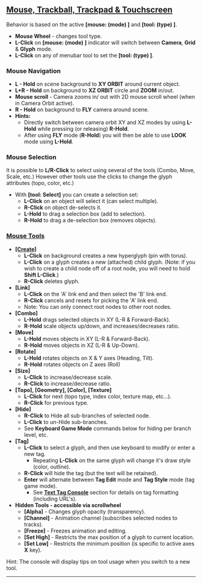 ## [Mouse, Trackball, Trackpad & Touchscreen](https://github.com/GaiaViz/GaiaViz/wiki/Mouse)

[](https://github.com/GaiaViz/GaiaViz/wiki/User-Commands#mouse-trackball-trackpad--touchscreen)

Behavior is based on the active **[mouse: (mode) ]** and **[tool: (type) ]**.

- **Mouse Wheel** - changes tool type.
- **L-Click** on **[mouse: (mode) ]** indicator will switch between **Camera**, **Grid** & **Glyph** mode.
- **L-Click** on any of menubar tool to set the **[tool: (type) ]**.

### Mouse Navigation

[](https://github.com/GaiaViz/GaiaViz/wiki/User-Commands#mouse-navigation)

- **L - Hold** on scene background to **XY ORBIT** around current object.
- **L+R - Hold** on background to **XZ ORBIT** circle and **ZOOM** in/out.
- **Mouse scroll** - Camera zooms in/ out with 2D mouse scroll wheel (when in Camera Orbit active).
- **R - Hold** on background to **FLY** camera around scene.
- **Hints:**
    - Directly switch between camera orbit XY and XZ modes by using **L-Hold** while pressing (or releasing) **R-Hold**.
    - After using **FLY** mode (**R-Hold**) you will then be able to use **LOOK** mode using **L-Hold**.

### Mouse Selection

It is possible to **L/R-Click** to select using several of the tools (Combo, Move, Scale, etc.) However other tools use the clicks to change the glyph attributes (topo, color, etc.)

- With **[tool: Select]** you can create a selection set:
    - **L-Click** on an object will select it (can select multiple).
    - **R-Click** on object de-selects it.
    - **L-Hold** to drag a selection box (add to selection).
    - **R-Hold** to drag a de-selection box (removes objects).

### [Mouse Tools](https://github.com/GaiaViz/GaiaViz/wiki/Tools#mouse)



- [**[Create]**](https://github.com/GaiaViz/GaiaViz/wiki/Tools#create)
    - **L-Click** on background creates a new hyperglyph (pin with torus).
    - **L-Click** on a glyph creates a new (attached) child glyph. (Note: if you wish to create a child node off of a root node, you will need to hold **Shift L-Click**.)
    - **R-Click** deletes glyph.
- **[Link]**
    - **L-Click** on the 'A' link end and then select the 'B' link end.
    - **R-Click** cancels and resets for picking the 'A' link end.
    - Note: You can only connect root nodes to other root nodes.
- **[Combo]**
    - **L-Hold** drags selected objects in XY (L-R & Forward-Back).
    - **R-Hold** scale objects up/down, and increases/decreases ratio.
- **[Move]**
    - **L-Hold** moves objects in XY (L-R & Forward-Back).
    - **R-Hold** moves objects in XZ (L-R & Up-Down).
- **[Rotate]**
    - **L-Hold** rotates objects on X & Y axes (Heading, Tilt).
    - **R-Hold** rotates objects on Z axes (Roll)
- **[Size]**
    - **L-Click** to increase/decrease scale.
    - **R-Click** to increase/decrease ratio.
- **[Topo], [Geometry], [Color], [Texture]**
    - **L-Click** for next (topo type, index color, texture map, etc...).
    - **R-Click** for previous type.
- **[Hide]**
    - **R-Click** to Hide all sub-branches of selected node.
    - **L-Click** to un-Hide sub-branches.
    - See **Keyboard Game Mode** commands below for hiding per branch level, etc.
- **[Tag]**
    - **L-Click** to select a glyph, and then use keyboard to modify or enter a new tag.
        - Repeating **L-Click** on the same glyph will change it's draw style (color, outline).
    - **R-Click** will hide the tag (but the text will be retained).
    - **Enter** will alternate between **Tag Edit** mode and **Tag Style** mode (tag game mode).
        - See [**Text Tag Console**](https://github.com/GaiaViz/GaiaViz/wiki/User-Commands#text-tags-console) section for details on tag formatting (including URL's).
- **Hidden Tools - accessible via scrollwheel**
    - **[Alpha]** - Changes glyph opacity (transparency).
    - **[Channel]** - Animation channel (subscribes selected nodes to tracks).
    - **[Freeze]** - Freezes animation and editing.
    - **[Set High]** - Restricts the max position of a glyph to current location.
    - **[Set Low]** - Restricts the minimum position (is specific to active axes **X** key).

Hint: The console will display tips on tool usage when you switch to a new tool.

---